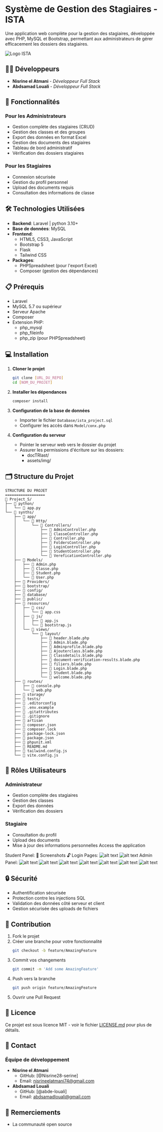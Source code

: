 # Système de Gestion des Stagiaires - ISTA

Une application web complète pour la gestion des stagiaires, développée avec PHP, MySQL et Bootstrap, permettant aux administrateurs de gérer efficacement les dossiers des stagiaires.

![Logo ISTA](image/ofppt_logo.png)

## 👨‍💻 Développeurs

- **Nisrine el Atmani** - *Développeur Full Stack*
- **Abdsamad Louali** - *Développeur Full Stack*

## 🚀 Fonctionnalités

### Pour les Administrateurs
- Gestion complète des stagiaires (CRUD)
- Gestion des classes et des groupes
- Export des données en format Excel
- Gestion des documents des stagiaires
- Tableau de bord administratif
- Vérification des dossiers stagiaires

### Pour les Stagiaires
- Connexion sécurisée
- Gestion du profil personnel
- Upload des documents requis
- Consultation des informations de classe

## 🛠 Technologies Utilisées

- **Backend**: Laravel | python 3.10+
- **Base de données**: MySQL
- **Frontend**:
  - HTML5, CSS3, JavaScript
  - Bootstrap 5
  - Flask
  - Tailwind CSS
- **Packages**:
  - PHPSpreadsheet (pour l'export Excel)
  - Composer (gestion des dépendances)

## 📋 Prérequis

- Laravel
- MySQL 5.7 ou supérieur
- Serveur Apache
- Composer
- Extension PHP:
  - php_mysql
  - php_fileinfo
  - php_zip (pour PHPSpreadsheet)

## 💻 Installation

1. **Cloner le projet**
   ```bash
   git clone [URL_DU_REPO]
   cd [NOM_DU_PROJET]
   ```

2. **Installer les dépendances**
   ```bash
   composer install
   ```

3. **Configuration de la base de données**
   - Importer le fichier `Database/ista_project.sql`
   - Configurer les accès dans `Model/conx.php`

4. **Configuration du serveur**
   - Pointer le serveur web vers le dossier du projet
   - Assurer les permissions d'écriture sur les dossiers:
     - docTRlast/
     - assets/img/

## 🗂 Structure du Projet

```
STRUCTURE DU PROJET
==================
📁 Project_S/
├── 📁 python/
│   └── 📄 app.py
└── 📁 synths/
    ├── 📁 app/
    │   └── 📁 Http/
    │       └── 📁 Controllers/
    │           ├── 📄 AdminController.php
    │           ├── 📄 ClasseController.php
    │           ├── 📄 Controller.php
    │           ├── 📄 FoldersController.php
    │           ├── 📄 LoginController.php
    │           ├── 📄 StudentController.php
    │           └── 📄 VereficationController.php
    ├── 📁 Models/
    │   ├── 📄 Admin.php
    │   ├── 📄 Classe.php
    │   ├── 📄 Student.php
    │   └── 📄 User.php
    ├── 📁 Providers/
    ├── 📁 bootstrap/
    ├── 📁 config/
    ├── 📁 database/
    ├── 📁 public/
    ├── 📁 resources/
    │   ├── 📁 css/
    │   │   └── 📄 app.css
    │   ├── 📁 js/
    │   │   ├── 📄 app.js
    │   │   └── 📄 bootstrap.js
    │   └── 📁 views/
    │       └── 📁 layout/
    │           ├── 📄 header.blade.php
    │           ├── 📄 Admin.blade.php
    │           ├── 📄 Adminprofile.blade.php
    │           ├── 📄 Ajouterclass.blade.php
    │           ├── 📄 Classdetails.blade.php
    │           ├── 📄 document-verification-results.blade.php
    │           ├── 📄 filiers.blade.php
    │           ├── 📄 Login.blade.php
    │           ├── 📄 Student.blade.php
    │           └── 📄 welcome.blade.php
    ├── 📁 routes/
    │   ├── 📄 console.php
    │   └── 📄 web.php
    ├── 📁 storage/
    ├── 📁 tests/
    ├── 📄 .editorconfig
    ├── 📄 .env.example
    ├── 📄 .gitattributes
    ├── 📄 .gitignore
    ├── 📄 artisan
    ├── 📄 composer.json
    ├── 📄 composer.lock
    ├── 📄 package-lock.json
    ├── 📄 package.json
    ├── 📄 phpunit.xml
    ├── 📄 README.md
    ├── 📄 tailwind.config.js
    └── 📄 vite.config.js
```

## 👥 Rôles Utilisateurs

### Administrateur
- Gestion complète des stagiaires
- Gestion des classes
- Export des données
- Vérification des dossiers

### Stagiaire
- Consultation du profil
- Upload des documents
- Mise à jour des informations personnelles
Access the application

Student Panel:
📱 Screenshots 🔓 Login Pages:
![alt text](./Documents/images/Screenshot%202025-04-23%20104919.png)
![alt text](./Documents/images/Screenshot%202025-04-23%20123154.png)
Admin Panel:
![alt text](./Documents/images/Screenshot%202025-04-23%20122708.png)
![alt text](./Documents/images/Screenshot%202025-04-23%20122726.png)
![alt text](./Documents/images/Screenshot%202025-04-23%20122747.png)
![alt text](./Documents/images/Screenshot%202025-04-23%20122811.png)
![alt text](./Documents/images/Screenshot%202025-04-23%20123056.png)
![alt text](./Documents/images/Screenshot%202025-04-23%20123110.png)
![alt text](./Documents/images/Screenshot%202025-04-23%20123125.png)
## 🔒 Sécurité

- Authentification sécurisée
- Protection contre les injections SQL
- Validation des données côté serveur et client
- Gestion sécurisée des uploads de fichiers

## 📝 Contribution

1. Fork le projet
2. Créer une branche pour votre fonctionnalité
   ```bash
   git checkout -b feature/AmazingFeature
   ```
3. Commit vos changements
   ```bash
   git commit -m 'Add some AmazingFeature'
   ```
4. Push vers la branche
   ```bash
   git push origin feature/AmazingFeature
   ```
5. Ouvrir une Pull Request

## 📄 Licence

Ce projet est sous licence MIT - voir le fichier [LICENSE.md](LICENSE.md) pour plus de détails.

## 📧 Contact

### Équipe de développement
- **Nisrine el Atmani**
  - GitHub: [@Nisrine28-serine]
  - Email: nisrineelatmani74@gmail.com
- **Abdsamad Louali**
  - GitHub: [@abde-louali]
  - Email: abdsamadlouali@gmail.com

## 🙏 Remerciements

- La communauté open source
